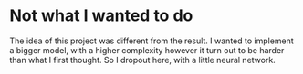 # Not what I wanted to do
The idea of this project was different from the result. I wanted to implement a bigger model, with a higher complexity however it turn out to be harder than what I first thought. So I dropout here, with a little neural network.